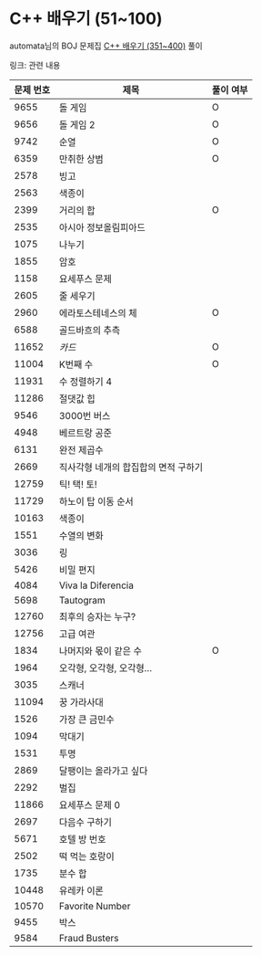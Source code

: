 # C++ 배우기 (51~100)
automata님의 BOJ 문제집 [C++ 배우기 (351~400)](https://www.acmicpc.net/workbook/view/617) 풀이  
  
링크: 관련 내용

|문제 번호|제목|풀이 여부|
|---|---|---|
|9655 |돌 게임    |O|
|9656 |돌 게임 2  |O|
|9742 |순열  |O|
|6359 |만취한 상범  |O|
|2578 |빙고  | |
|2563 |색종이 | |
|2399 |거리의 합|O|
|2535 |아시아 정보올림피아드 | |
|1075 |나누기 | |
|1855 |암호  | |
|1158 |요세푸스 문제 | |
|2605 |줄 세우기   | |
|2960 |에라토스테네스의 체  |O|
|6588 |골드바흐의 추측    | |
|11652|*카드*  |O|
|11004|K번째 수   |O|
|11931|수 정렬하기 4    | |
|11286|절댓값 힙   | |
|9546 |3000번 버스    | |
|4948 |베르트랑 공준 | |
|6131 |완전 제곱수  | |
|2669 |직사각형 네개의 합집합의 면적 구하기    | |
|12759|틱! 택! 토!    | |
|11729|하노이 탑 이동 순서 | |
|10163|색종이 | |
|1551 |수열의 변화  | |
|3036 |링   | |
|5426 |비밀 편지   | |
|4084 |Viva la Diferencia  | |
|5698 |Tautogram   | |
|12760|최후의 승자는 누구? | |
|12756|고급 여관   | |
|1834 |나머지와 몫이 같은 수    |O|
|1964 |오각형, 오각형, 오각형…  | |
|3035 |스캐너 | |
|11094|꿍 가라사대  | |
|1526 |가장 큰 금민수        | |
|1094 |막대기   | |
|1531 |투명      | |
|2869 |달팽이는 올라가고 싶다    | |
|2292 |벌집  | |
|11866|요세푸스 문제 0   | |
|2697 |다음수 구하기 | |
|5671 |호텔 방 번호 | |
|2502 |떡 먹는 호랑이   | |
|1735 |분수 합    | |
|10448|유레카 이론  | |
|10570|Favorite Number | |
|9455 |박스  | |
|9584 |Fraud Busters   | |